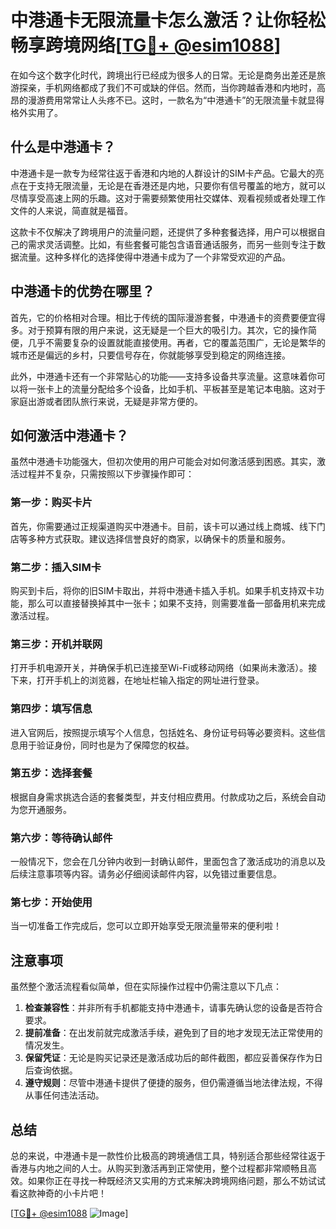 # 中港通卡无限流量卡怎么激活？让你轻松畅享跨境网络[[TG💪+ @esim1088](https://t.me/s/esim1088)]

在如今这个数字化时代，跨境出行已经成为很多人的日常。无论是商务出差还是旅游探亲，手机网络都成了我们不可或缺的伴侣。然而，当你跨越香港和内地时，高昂的漫游费用常常让人头疼不已。这时，一款名为“中港通卡”的无限流量卡就显得格外实用了。

## 什么是中港通卡？

中港通卡是一款专为经常往返于香港和内地的人群设计的SIM卡产品。它最大的亮点在于支持无限流量，无论是在香港还是内地，只要你有信号覆盖的地方，就可以尽情享受高速上网的乐趣。这对于需要频繁使用社交媒体、观看视频或者处理工作文件的人来说，简直就是福音。

这款卡不仅解决了跨境用户的流量问题，还提供了多种套餐选择，用户可以根据自己的需求灵活调整。比如，有些套餐可能包含语音通话服务，而另一些则专注于数据流量。这种多样化的选择使得中港通卡成为了一个非常受欢迎的产品。

## 中港通卡的优势在哪里？

首先，它的价格相对合理。相比于传统的国际漫游套餐，中港通卡的资费要便宜得多。对于预算有限的用户来说，这无疑是一个巨大的吸引力。其次，它的操作简便，几乎不需要复杂的设置就能直接使用。再者，它的覆盖范围广，无论是繁华的城市还是偏远的乡村，只要信号存在，你就能够享受到稳定的网络连接。

此外，中港通卡还有一个非常贴心的功能——支持多设备共享流量。这意味着你可以将一张卡上的流量分配给多个设备，比如手机、平板甚至是笔记本电脑。这对于家庭出游或者团队旅行来说，无疑是非常方便的。

## 如何激活中港通卡？

虽然中港通卡功能强大，但初次使用的用户可能会对如何激活感到困惑。其实，激活过程并不复杂，只需按照以下步骤操作即可：

### 第一步：购买卡片

首先，你需要通过正规渠道购买中港通卡。目前，该卡可以通过线上商城、线下门店等多种方式获取。建议选择信誉良好的商家，以确保卡的质量和服务。

### 第二步：插入SIM卡

购买到卡后，将你的旧SIM卡取出，并将中港通卡插入手机。如果手机支持双卡功能，那么可以直接替换掉其中一张卡；如果不支持，则需要准备一部备用机来完成激活过程。

### 第三步：开机并联网

打开手机电源开关，并确保手机已连接至Wi-Fi或移动网络（如果尚未激活）。接下来，打开手机上的浏览器，在地址栏输入指定的网址进行登录。

### 第四步：填写信息

进入官网后，按照提示填写个人信息，包括姓名、身份证号码等必要资料。这些信息用于验证身份，同时也是为了保障您的权益。

### 第五步：选择套餐

根据自身需求挑选合适的套餐类型，并支付相应费用。付款成功之后，系统会自动为您开通服务。

### 第六步：等待确认邮件

一般情况下，您会在几分钟内收到一封确认邮件，里面包含了激活成功的消息以及后续注意事项等内容。请务必仔细阅读邮件内容，以免错过重要信息。

### 第七步：开始使用

当一切准备工作完成后，您可以立即开始享受无限流量带来的便利啦！

## 注意事项

虽然整个激活流程看似简单，但在实际操作过程中仍需注意以下几点：

1. **检查兼容性**：并非所有手机都能支持中港通卡，请事先确认您的设备是否符合要求。
2. **提前准备**：在出发前就完成激活手续，避免到了目的地才发现无法正常使用的情况发生。
3. **保留凭证**：无论是购买记录还是激活成功后的邮件截图，都应妥善保存作为日后查询依据。
4. **遵守规则**：尽管中港通卡提供了便捷的服务，但仍需遵循当地法律法规，不得从事任何违法活动。

## 总结

总的来说，中港通卡是一款性价比极高的跨境通信工具，特别适合那些经常往返于香港与内地之间的人士。从购买到激活再到正常使用，整个过程都非常顺畅且高效。如果你正在寻找一种既经济又实用的方式来解决跨境网络问题，那么不妨试试看这款神奇的小卡片吧！

[[TG💪+ @esim1088](https://t.me/s/esim1088) ![Image](https://i.postimg.cc/4NQfJmqS/Snipaste-2025-05-13-00-14-12.png)]
